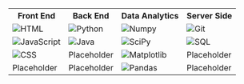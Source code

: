 <!DOCTYPE html>
<!-- Profile for github-->
<html lang="en">
  <table>
      <tr>
        <th>Front End</th>
        <th>Back End</th>
        <th>Data Analytics</th>
        <th>Server Side</th>
      </tr>
      <tr>
        <td><img src="https://upload.wikimedia.org/wikipedia/commons/thumb/8/82/Devicon-html5-plain.svg/800px-Devicon-html5-plain.svg.png" alt="HTML"></td>
        <td><img src="https://s3.dualstack.us-east-2.amazonaws.com/pythondotorg-assets/media/community/logos/python-logo-only.png" alt="Python"></td>
        <td><img src="https://www.freedownloadlogo.com/logos/n/numpy.svg" alt="Numpy"></td>
        <td><img src="https://upload.wikimedia.org/wikipedia/commons/e/e0/Git-logo.svg" alt="Git"></td>
       </tr>
       <tr>
        <td><img src="https://upload.wikimedia.org/wikipedia/commons/thumb/9/99/Unofficial_JavaScript_logo_2.svg/1024px-Unofficial_JavaScript_logo_2.svg.png" alt="JavaScript" ></td>
        <td><img src="https://upload.wikimedia.org/wikipedia/ru/3/39/Java_logo.svg" alt="Java" ></td>
        <td><img src="https://upload.wikimedia.org/wikipedia/commons/b/b2/SCIPY_2.svg" alt="SciPy"></td>
        <td><img src="https://upload.wikimedia.org/wikipedia/commons/6/6f/Sql_database_shortcut_icon.png" alt="SQL"></td>
       </tr>
       <tr>
        <td><img src="https://upload.wikimedia.org/wikipedia/commons/d/d5/CSS3_logo_and_wordmark.svg" alt="CSS"></td>
        <td>Placeholder</td>
        <td><img src="https://upload.wikimedia.org/wikipedia/commons/8/84/Matplotlib_icon.svg" alt="Matplotlib"></td>
        <td>Placeholder</td>
       </tr>
       <tr>
         <td>Placeholder</td>
         <td>Placeholder</td>
         <td><img src="https://upload.wikimedia.org/wikipedia/commons/2/22/Pandas_mark.svg" alt="Pandas"></td>
         <td>Placeholder</td>
       </tr>
   </table>
</html>
